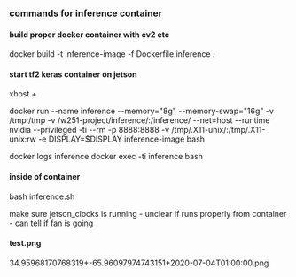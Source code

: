 ### commands for inference container
#### build proper docker container with cv2 etc
docker build -t inference-image -f Dockerfile.inference .

#### start tf2 keras container on jetson
xhost +

docker run --name inference --memory="8g" --memory-swap="16g" -v /tmp:/tmp -v /w251-project/inference/:/inference/ --net=host --runtime nvidia --privileged -ti --rm -p 8888:8888 -v /tmp/.X11-unix/:/tmp/.X11-unix:rw -e DISPLAY=$DISPLAY inference-image bash

docker logs inference
docker exec -ti inference bash

#### inside of container
bash inference.sh

make sure jetson_clocks is running - unclear if runs properly from container - can tell if fan is going


#### test.png
34.95968170768319+-65.96097974743151+2020-07-04T01:00:00.png
